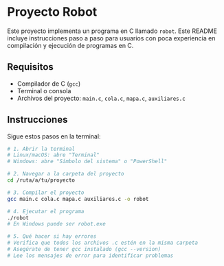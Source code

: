 # Proyecto Robot

Este proyecto implementa un programa en C llamado `robot`. Este README incluye instrucciones paso a paso para usuarios con poca experiencia en compilación y ejecución de programas en C.

## Requisitos

- Compilador de C (`gcc`)
- Terminal o consola
- Archivos del proyecto: `main.c`, `cola.c`, `mapa.c`, `auxiliares.c`

## Instrucciones

Sigue estos pasos en la terminal:

```bash
# 1. Abrir la terminal
# Linux/macOS: abre "Terminal"
# Windows: abre "Símbolo del sistema" o "PowerShell"

# 2. Navegar a la carpeta del proyecto
cd /ruta/a/tu/proyecto

# 3. Compilar el proyecto
gcc main.c cola.c mapa.c auxiliares.c -o robot

# 4. Ejecutar el programa
./robot
# En Windows puede ser robot.exe

# 5. Qué hacer si hay errores
# Verifica que todos los archivos .c estén en la misma carpeta
# Asegúrate de tener gcc instalado (gcc --version)
# Lee los mensajes de error para identificar problemas
